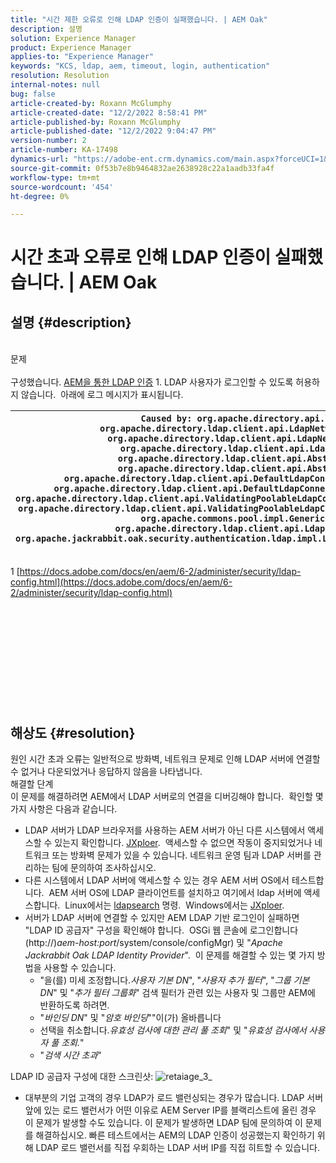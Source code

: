 ```yaml
---
title: "시간 제한 오류로 인해 LDAP 인증이 실패했습니다. | AEM Oak"
description: 설명
solution: Experience Manager
product: Experience Manager
applies-to: "Experience Manager"
keywords: "KCS, ldap, aem, timeout, login, authentication"
resolution: Resolution
internal-notes: null
bug: false
article-created-by: Roxann McGlumphy
article-created-date: "12/2/2022 8:58:41 PM"
article-published-by: Roxann McGlumphy
article-published-date: "12/2/2022 9:04:47 PM"
version-number: 2
article-number: KA-17498
dynamics-url: "https://adobe-ent.crm.dynamics.com/main.aspx?forceUCI=1&pagetype=entityrecord&etn=knowledgearticle&id=9d3b3e19-8472-ed11-9561-6045bd006079"
source-git-commit: 0f53b7e8b9464832ae2638928c22a1aadb33fa4f
workflow-type: tm+mt
source-wordcount: '454'
ht-degree: 0%

---
```


# 시간 초과 오류로 인해 LDAP 인증이 실패했습니다. | AEM Oak

## 설명 {#description}

<br>문제<br><br>
구성했습니다. [AEM을 통한 LDAP 인증](https://docs.adobe.com/docs/en/aem/6-2/administer/security/ldap-config.html) 1. LDAP 사용자가 로그인할 수 있도록 허용하지 않습니다.  아래에 로그 메시지가 표시됩니다.


| `Caused by: org.apache.directory.api.ldap.model.exception.LdapException: TimeOut occurred``at org.apache.directory.ldap.client.api.LdapNetworkConnection.writeRequest(LdapNetworkConnection.java:4106)``at org.apache.directory.ldap.client.api.LdapNetworkConnection.bindAsync(LdapNetworkConnection.java:1290)``at org.apache.directory.ldap.client.api.LdapNetworkConnection.bind(LdapNetworkConnection.java:1188)``at org.apache.directory.ldap.client.api.AbstractLdapConnection.bind(AbstractLdapConnection.java:127)``at org.apache.directory.ldap.client.api.AbstractLdapConnection.bind(AbstractLdapConnection.java:112)``at org.apache.directory.ldap.client.api.DefaultLdapConnectionFactory.bindConnection(DefaultLdapConnectionFactory.java:64)``at org.apache.directory.ldap.client.api.DefaultLdapConnectionFactory.newLdapConnection(DefaultLdapConnectionFactory.java:107)``at org.apache.directory.ldap.client.api.ValidatingPoolableLdapConnectionFactory.makeObject(ValidatingPoolableLdapConnectionFactory.java:133)``at org.apache.directory.ldap.client.api.ValidatingPoolableLdapConnectionFactory.makeObject(ValidatingPoolableLdapConnectionFactory.java:59)``at org.apache.commons.pool.impl.GenericObjectPool.borrowObject(GenericObjectPool.java:1188)``at org.apache.directory.ldap.client.api.LdapConnectionPool.getConnection(LdapConnectionPool.java:123)``at org.apache.jackrabbit.oak.security.authentication.ldap.impl.LdapIdentityProvider.connect(LdapIdentityProvider.java:771)``... 57 common frames omitted` |
| --- |


1 [https://docs.adobe.com/docs/en/aem/6-2/administer/security/ldap-config.html](https://docs.adobe.com/docs/en/aem/6-2/administer/security/ldap-config.html)
<br><br><br><br> <br><br><br><br><br> <br><br>

## 해상도 {#resolution}


원인 시간 초과 오류는 일반적으로 방화벽, 네트워크 문제로 인해 LDAP 서버에 연결할 수 없거나 다운되었거나 응답하지 않음을 나타냅니다.
<br>해결할 단계<br>
이 문제를 해결하려면 AEM에서 LDAP 서버로의 연결을 디버깅해야 합니다.  확인할 몇 가지 사항은 다음과 같습니다.

- LDAP 서버가 LDAP 브라우저를 사용하는 AEM 서버가 아닌 다른 시스템에서 액세스할 수 있는지 확인합니다. [JXploer](http://jxplorer.org/).  액세스할 수 없으면 작동이 중지되었거나 네트워크 또는 방화벽 문제가 있을 수 있습니다. 네트워크 운영 팀과 LDAP 서버를 관리하는 팀에 문의하여 조사하십시오.
- 다른 시스템에서 LDAP 서버에 액세스할 수 있는 경우 AEM 서버 OS에서 테스트합니다.  AEM 서버 OS에 LDAP 클라이언트를 설치하고 여기에서 ldap 서버에 액세스합니다.  Linux에서는 [ldapsearch](https://access.redhat.com/documentation/en-US/Red_Hat_Directory_Server/8.2/html/Administration_Guide/Examples-of-common-ldapsearches.html) 명령.  Windows에서는 [JXploer](http://jxplorer.org/).
- 서버가 LDAP 서버에 연결할 수 있지만 AEM LDAP 기반 로그인이 실패하면 &quot;LDAP ID 공급자&quot; 구성을 확인해야 합니다.  OSGi 웹 콘솔에 로그인합니다(http://)*aem-host:port*/system/console/configMgr) 및 &quot;*Apache Jackrabbit Oak LDAP Identity Provider*&quot;.  이 문제를 해결할 수 있는 몇 가지 방법을 사용할 수 있습니다.
   - &quot;을(를) 미세 조정합니다.*사용자 기본 DN*&quot;, &quot;*사용자 추가 필터*&quot;, &quot;*그룹 기본 DN*&quot; 및 &quot;*추가 필터 그룹화*&quot; 검색 필터가 관련 있는 사용자 및 그룹만 AEM에 반환하도록 하려면.
   - &quot;*바인딩 DN*&quot; 및 &quot;*암호 바인딩*&quot;&quot;이(가) 올바릅니다
   - 선택을 취소합니다.*유효성 검사에 대한 관리 풀 조회*&quot; 및 &quot;*유효성 검사에서 사용자 풀 조회.*&quot;
   - &quot;*검색 시간 초과*&quot;


LDAP ID 공급자 구성에 대한 스크린샷:
![retaiage_3_](https://helpx.adobe.com/content/dam/help/en/experience-manager/kb/LDAP-error/jcr%3acontent/main-pars/image/rtaimage_3_.png "rtaimage_3_")
- 대부분의 기업 고객의 경우 LDAP가 로드 밸런싱되는 경우가 많습니다. LDAP 서버 앞에 있는 로드 밸런서가 어떤 이유로 AEM Server IP를 블랙리스트에 올린 경우 이 문제가 발생할 수도 있습니다. 이 문제가 발생하면 LDAP 팀에 문의하여 이 문제를 해결하십시오. 빠른 테스트에서는 AEM의 LDAP 인증이 성공했는지 확인하기 위해 LDAP 로드 밸런서를 직접 우회하는 LDAP 서버 IP를 직접 히트할 수 있습니다.

